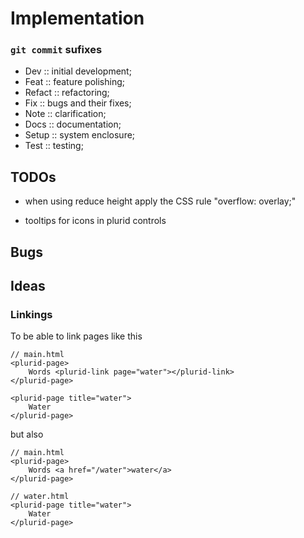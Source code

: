 <link rel="stylesheet" type="text/css" href="style.css">


# Implementation


### `git commit` sufixes

+ Dev :: initial development;
+ Feat :: feature polishing;
+ Refact :: refactoring;
+ Fix :: bugs and their fixes;
+ Note :: clarification;
+ Docs :: documentation;
+ Setup :: system enclosure;
+ Test :: testing;


## TODOs

+ when using reduce height apply the CSS rule "overflow: overlay;"

+ tooltips for icons in plurid controls



## Bugs



## Ideas

### Linkings

To be able to link pages like this

    // main.html
    <plurid-page>
        Words <plurid-link page="water"></plurid-link>
    </plurid-page>

    <plurid-page title="water">
        Water
    </plurid-page>

but also

    // main.html
    <plurid-page>
        Words <a href="/water">water</a>
    </plurid-page>

    // water.html
    <plurid-page title="water">
        Water
    </plurid-page>
